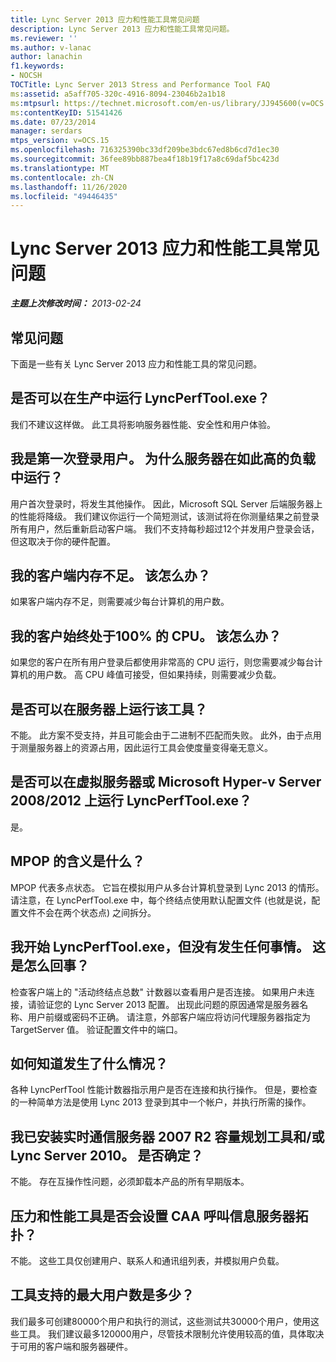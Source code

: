 ```yaml
---
title: Lync Server 2013 应力和性能工具常见问题
description: Lync Server 2013 应力和性能工具常见问题。
ms.reviewer: ''
ms.author: v-lanac
author: lanachin
f1.keywords:
- NOCSH
TOCTitle: Lync Server 2013 Stress and Performance Tool FAQ
ms:assetid: a5aff705-320c-4916-8094-23046b2a1b18
ms:mtpsurl: https://technet.microsoft.com/en-us/library/JJ945600(v=OCS.15)
ms:contentKeyID: 51541426
ms.date: 07/23/2014
manager: serdars
mtps_version: v=OCS.15
ms.openlocfilehash: 716325390bc33df209be3bdc67ed8b6cd7d1ec30
ms.sourcegitcommit: 36fee89bb887bea4f18b19f17a8c69daf5bc423d
ms.translationtype: MT
ms.contentlocale: zh-CN
ms.lasthandoff: 11/26/2020
ms.locfileid: "49446435"
---
```

# <a name="lync-server-2013-stress-and-performance-tool-faq"></a>Lync Server 2013 应力和性能工具常见问题

<div data-xmlns="http://www.w3.org/1999/xhtml">

<div class="topic" data-xmlns="http://www.w3.org/1999/xhtml" data-msxsl="urn:schemas-microsoft-com:xslt" data-cs="https://msdn.microsoft.com/">

<div data-asp="https://msdn2.microsoft.com/asp">



</div>

<div id="mainSection">

<div id="mainBody">

<span> </span>

_**主题上次修改时间：** 2013-02-24_

<div>

## <a name="frequently-asked-questions"></a>常见问题

下面是一些有关 Lync Server 2013 应力和性能工具的常见问题。

<div>

## <a name="can-i-run-lyncperftoolexe-in-production"></a>是否可以在生产中运行 LyncPerfTool.exe？

我们不建议这样做。 此工具将影响服务器性能、安全性和用户体验。

</div>

<div>

## <a name="i-am-logging-on-my-users-for-the-first-time-why-are-the-servers-running-at-such-high-load"></a>我是第一次登录用户。 为什么服务器在如此高的负载中运行？

用户首次登录时，将发生其他操作。 因此，Microsoft SQL Server 后端服务器上的性能将降级。 我们建议你运行一个简短测试，该测试将在你测量结果之前登录所有用户，然后重新启动客户端。 我们不支持每秒超过12个并发用户登录会话，但这取决于你的硬件配置。

</div>

<div>

## <a name="my-clients-are-running-out-of-memory-what-should-i-do"></a>我的客户端内存不足。 该怎么办？

如果客户端内存不足，则需要减少每台计算机的用户数。

</div>

<div>

## <a name="my-clients-are-at-100-percent-cpu-all-the-time-what-should-i-do"></a>我的客户始终处于100% 的 CPU。 该怎么办？

如果您的客户在所有用户登录后都使用非常高的 CPU 运行，则您需要减少每台计算机的用户数。 高 CPU 峰值可接受，但如果持续，则需要减少负载。

</div>

<div>

## <a name="can-i-run-the-tool-on-the-server-itself"></a>是否可以在服务器上运行该工具？

不能。 此方案不受支持，并且可能会由于二进制不匹配而失败。 此外，由于点用于测量服务器上的资源占用，因此运行工具会使度量变得毫无意义。

</div>

<div>

## <a name="can-i-run-lyncperftoolexe-on-a-virtual-server-or-on-microsoft-hyper-v-server-20082012"></a>是否可以在虚拟服务器或 Microsoft Hyper-v Server 2008/2012 上运行 LyncPerfTool.exe？

是。

</div>

<div>

## <a name="what-does-mpop-mean"></a>MPOP 的含义是什么？

MPOP 代表多点状态。 它旨在模拟用户从多台计算机登录到 Lync 2013 的情形。 请注意，在 LyncPerfTool.exe 中，每个终结点使用默认配置文件 (也就是说，配置文件不会在两个状态点) 之间拆分。

</div>

<div>

## <a name="i-started-lyncperftoolexe-but-nothing-is-happening-whats-going-on"></a>我开始 LyncPerfTool.exe，但没有发生任何事情。 这是怎么回事？

检查客户端上的 "活动终结点总数" 计数器以查看用户是否连接。 如果用户未连接，请验证您的 Lync Server 2013 配置。 出现此问题的原因通常是服务器名称、用户前缀或密码不正确。 请注意，外部客户端应将访问代理服务器指定为 TargetServer 值。 验证配置文件中的端口。

</div>

<div>

## <a name="how-do-i-know-something-is-happening"></a>如何知道发生了什么情况？

各种 LyncPerfTool 性能计数器指示用户是否在连接和执行操作。 但是，要检查的一种简单方法是使用 Lync 2013 登录到其中一个帐户，并执行所需的操作。

</div>

<div>

## <a name="i-have-live-communications-server-2007-r2-capacity-planning-tools-andor-lync-server-2010-installed-is-that-ok"></a>我已安装实时通信服务器 2007 R2 容量规划工具和/或 Lync Server 2010。 是否确定？

不能。 存在互操作性问题，必须卸载本产品的所有早期版本。

</div>

<div>

## <a name="will-the-stress-and-performance-tools-set-up-the-caa-call-information-server-topology"></a>压力和性能工具是否会设置 CAA 呼叫信息服务器拓扑？

不能。 这些工具仅创建用户、联系人和通讯组列表，并模拟用户负载。

</div>

<div>

## <a name="what-is-the-maximum-number-of-users-that-the-tools-support"></a>工具支持的最大用户数是多少？

我们最多可创建80000个用户和执行的测试，这些测试共30000个用户，使用这些工具。 我们建议最多120000用户，尽管技术限制允许使用较高的值，具体取决于可用的客户端和服务器硬件。

</div>

</div>

</div>

<span> </span>

</div>

</div>

</div>

